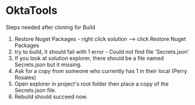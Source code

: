 # OktaTools

Steps needed after cloning for Build
1. Restore Nuget Packages - right click solution --> click Restore Nuget Packages
2. try to build, it should fail with 1 error - Could not find file 'Secrets.json'
3. If you look at solution explorer, there should be a file named Secrets.json but it missing.
4. Ask for a copy from someone who currently has 1 in their local (Perry Rosales)
5. Open explorer in project's root folder then place a copy of the Secrets.json file.
6. Rebuild should succeed now.
